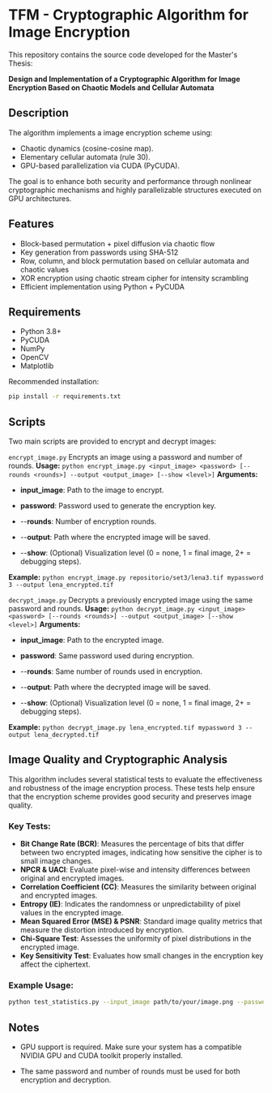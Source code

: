 # TFM - Cryptographic Algorithm for Image Encryption

This repository contains the source code developed for the Master's Thesis:

**Design and Implementation of a Cryptographic Algorithm for Image Encryption Based on Chaotic Models and Cellular Automata**

## Description

The algorithm implements a image encryption scheme using:

- Chaotic dynamics (cosine-cosine map).
- Elementary cellular automata (rule 30).
- GPU-based parallelization via CUDA (PyCUDA).

The goal is to enhance both security and performance through nonlinear cryptographic mechanisms and highly parallelizable structures executed on GPU architectures.

## Features

- Block-based permutation + pixel diffusion via chaotic flow
- Key generation from passwords using SHA-512
- Row, column, and block permutation based on cellular automata and chaotic values
- XOR encryption using chaotic stream cipher for intensity scrambling
- Efficient implementation using Python + PyCUDA

## Requirements

- Python 3.8+
- PyCUDA
- NumPy
- OpenCV
- Matplotlib

Recommended installation:
```bash
pip install -r requirements.txt
```
## Scripts

Two main scripts are provided to encrypt and decrypt images:

```encrypt_image.py```
Encrypts an image using a password and number of rounds.
**Usage:**
```python encrypt_image.py <input_image> <password> [--rounds <rounds>] --output <output_image> [--show <level>]```
**Arguments:**

- **input_image**: Path to the image to encrypt.

- **password**: Password used to generate the encryption key.

- --**rounds**: Number of encryption rounds.

- --**output**: Path where the encrypted image will be saved.

- --**show**: (Optional) Visualization level (0 = none, 1 = final image, 2+ = debugging steps).

**Example:**
```python encrypt_image.py repositorio/set3/lena3.tif mypassword 3 --output lena_encrypted.tif```

```decrypt_image.py```
Decrypts a previously encrypted image using the same password and rounds.
**Usage:**
```python decrypt_image.py <input_image> <password> [--rounds <rounds>] --output <output_image> [--show <level>]```
**Arguments:**

- **input_image**: Path to the encrypted image.

- **password**: Same password used during encryption.

- --**rounds**: Same number of rounds used in encryption.

- --**output**: Path where the decrypted image will be saved.

- --**show**: (Optional) Visualization level (0 = none, 1 = final image, 2+ = debugging steps).

**Example:**
```python decrypt_image.py lena_encrypted.tif mypassword 3 --output lena_decrypted.tif```


## Image Quality and Cryptographic Analysis

This algorithm includes several statistical tests to evaluate the effectiveness and robustness of the image encryption process. These tests help ensure that the encryption scheme provides good security and preserves image quality.

### Key Tests:
- **Bit Change Rate (BCR)**: Measures the percentage of bits that differ between two encrypted images, indicating how sensitive the cipher is to small image changes.
- **NPCR & UACI**: Evaluate pixel-wise and intensity differences between original and encrypted images.
- **Correlation Coefficient (CC)**: Measures the similarity between original and encrypted images.
- **Entropy (IE)**: Indicates the randomness or unpredictability of pixel values in the encrypted image.
- **Mean Squared Error (MSE) & PSNR**: Standard image quality metrics that measure the distortion introduced by encryption.
- **Chi-Square Test**: Assesses the uniformity of pixel distributions in the encrypted image.
- **Key Sensitivity Test**: Evaluates how small changes in the encryption key affect the ciphertext.

### Example Usage:

```bash
python test_statistics.py --input_image path/to/your/image.png --password "yourpassword"
```


## Notes

- GPU support is required. Make sure your system has a compatible NVIDIA GPU and CUDA toolkit properly installed.

- The same password and number of rounds must be used for both encryption and decryption.

